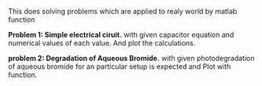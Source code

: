 This does solving problems which are applied to realy world by matlab function 

**Problem 1: Simple electrical ciruit.** 
with given capacitor equation and numerical values of each value. And plot the calculations. 

**problem 2: Degradation of Aqueous Bromide.**
with given photodegradation of aqueous bromide for an particular setup is expected and Plot with function. 
